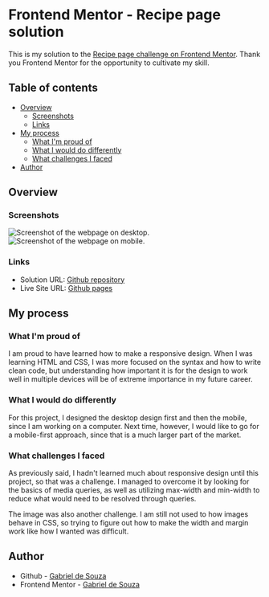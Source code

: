 # Frontend Mentor - Recipe page solution

This is my solution to the [Recipe page challenge on Frontend Mentor](https://www.frontendmentor.io/challenges/recipe-page-KiTsR8QQKm). Thank you Frontend Mentor for the opportunity to cultivate my skill.

## Table of contents

- [Overview](#overview)
  - [Screenshots](#screenshots)
  - [Links](#links)
- [My process](#my-process)
  - [What I'm proud of](#what-im-proud-of)
  - [What I would do differently](#what-i-would-do-differently)
  - [What challenges I faced](#what-challenges-i-faced)
- [Author](#author)

## Overview

### Screenshots

![Screenshot of the webpage on desktop.](<design/Screenshot Desktop.png>)
![Screenshot of the webpage on mobile.](<design/Screenshot Mobile.png>)

### Links

- Solution URL: [Github repository](https://github.com/gab-souza-martins/responsive-recipe-page)
- Live Site URL: [Github pages](https://gab-souza-martins.github.io/responsive-recipe-page/)

## My process

### What I'm proud of
I am proud to have learned how to make a responsive design. When I was learning HTML and CSS, I was more focused on the syntax and how to write clean code, but understanding how important it is for the design to work well in multiple devices will be of extreme importance in my future career.

### What I would do differently
For this project, I designed the desktop design first and then the mobile, since I am working on a computer. Next time, however, I would like to go for a mobile-first approach, since that is a much larger part of the market.

### What challenges I faced
As previously said, I hadn't learned much about responsive design until this project, so that was a challenge. I managed to overcome it by looking for the basics of media queries, as well as utilizing max-width and min-width to reduce what would need to be resolved through queries.

The image was also another challenge. I am still not used to how images behave in CSS, so trying to figure out how to make the width and margin work like how I wanted was difficult.

## Author

- Github - [Gabriel de Souza](https://github.com/gab-souza-martins)
- Frontend Mentor - [Gabriel de Souza](https://www.frontendmentor.io/profile/gab-souza-martins)
